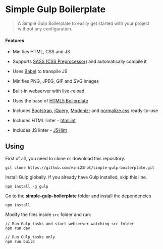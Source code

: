 # Simple Gulp Boilerplate

> A Simple Gulp Boilerplate to easily get started with your project without any configuration.

#### Features

- Minifies HTML, CSS and JS

- Supports [SASS (CSS Preprocessor)](https://sass-lang.com/) and automatically compile it

- Uses [Babel](https://babeljs.io/) to transpile JS

- Minifies PNG, JPEG, GIF and SVG images

- Built-in webserver with live-reload

- Uses the base of [HTML5 Boilerplate](https://github.com/h5bp/html5-boilerplate)

- Includes [Bootstrap](http://getbootstrap.com/), [jQuery](https://jquery.com/), [Modenizr](https://modernizr.com/) and [normalize.css](https://github.com/necolas/normalize.css) ready-to-use

- Includes HTML linter - [htmllint](https://github.com/htmllint/htmllint/)

- Includes JS linter - [JSHint](https://github.com/jshint/jshint)

## Using

First of all, you need to clone or download this repository.

```
git clone https://github.com/vini23hot/simple-gulp-boilerplate.git
```

Install Gulp globally. If you already have Gulp installed, skip this line.

```
npm install -g gulp
```

Go to the **simple-gulp-boilerplate** folder and install the dependencies

```
npm install
```

Modify the files inside `src` folder and run:

```
// Run Gulp tasks and start webserver watching src folder
npm run dev

// Run Gulp tasks only
npm run build
```
